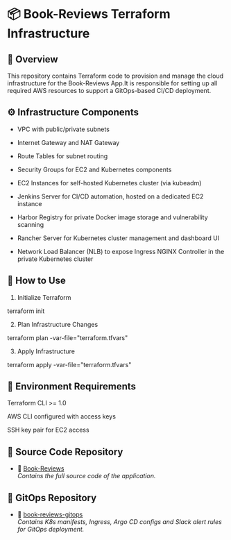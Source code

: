 # 📦 Book-Reviews Terraform Infrastructure

## 📌 Overview

This repository contains Terraform code to provision and manage the cloud infrastructure for the Book-Reviews App.It is responsible for setting up all required AWS resources to support a GitOps-based CI/CD deployment.

## ⚙️ Infrastructure Components

+ VPC with public/private subnets

+ Internet Gateway and NAT Gateway

+ Route Tables for subnet routing

+ Security Groups for EC2 and Kubernetes components

+ EC2 Instances for self-hosted Kubernetes cluster (via kubeadm)

+ Jenkins Server for CI/CD automation, hosted on a dedicated EC2 instance

+ Harbor Registry for private Docker image storage and vulnerability scanning

+ Rancher Server for Kubernetes cluster management and dashboard UI

+ Network Load Balancer (NLB) to expose Ingress NGINX Controller in the private Kubernetes cluster

## 🚀 How to Use

1. Initialize Terraform

terraform init

2. Plan Infrastructure Changes

terraform plan -var-file="terraform.tfvars"

3. Apply Infrastructure

terraform apply -var-file="terraform.tfvars"

## 💪 Environment Requirements

Terraform CLI >= 1.0

AWS CLI configured with access keys

SSH key pair for EC2 access


## 🔗 Source Code Repository
- 📁 [Book-Reviews](https://github.com/nnhaiNam/Book-Reviews.git)  
    _Contains the full source code of the application._
  

## 🔗 GitOps Repository
- 📁 [book-reviews-gitops](https://github.com/nnhaiNam/book-reviews-gitops.git)  
    _Contains K8s manifests, Ingress, Argo CD configs and Slack alert rules for GitOps deployment._

